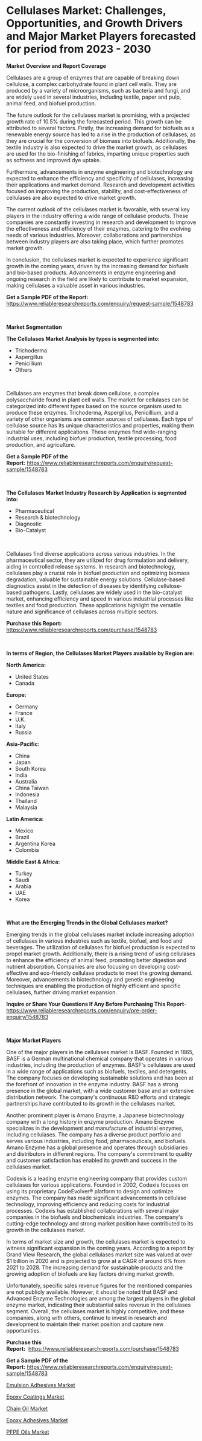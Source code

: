 <p><h1>Cellulases Market: Challenges, Opportunities, and Growth Drivers and Major Market Players forecasted for period from 2023 - 2030</h1></p><p><strong>Market Overview and Report Coverage</strong></p>
<p><p>Cellulases are a group of enzymes that are capable of breaking down cellulose, a complex carbohydrate found in plant cell walls. They are produced by a variety of microorganisms, such as bacteria and fungi, and are widely used in several industries, including textile, paper and pulp, animal feed, and biofuel production.</p><p>The future outlook for the cellulases market is promising, with a projected growth rate of 10.5% during the forecasted period. This growth can be attributed to several factors. Firstly, the increasing demand for biofuels as a renewable energy source has led to a rise in the production of cellulases, as they are crucial for the conversion of biomass into biofuels. Additionally, the textile industry is also expected to drive the market growth, as cellulases are used for the bio-finishing of fabrics, imparting unique properties such as softness and improved dye uptake.</p><p>Furthermore, advancements in enzyme engineering and biotechnology are expected to enhance the efficiency and specificity of cellulases, increasing their applications and market demand. Research and development activities focused on improving the production, stability, and cost-effectiveness of cellulases are also expected to drive market growth.</p><p>The current outlook of the cellulases market is favorable, with several key players in the industry offering a wide range of cellulase products. These companies are constantly investing in research and development to improve the effectiveness and efficiency of their enzymes, catering to the evolving needs of various industries. Moreover, collaborations and partnerships between industry players are also taking place, which further promotes market growth.</p><p>In conclusion, the cellulases market is expected to experience significant growth in the coming years, driven by the increasing demand for biofuels and bio-based products. Advancements in enzyme engineering and ongoing research in the field are likely to contribute to market expansion, making cellulases a valuable asset in various industries.</p></p>
<p><strong>Get a Sample PDF of the Report:</strong> <a href="https://www.reliableresearchreports.com/enquiry/request-sample/1548783">https://www.reliableresearchreports.com/enquiry/request-sample/1548783</a></p>
<p>&nbsp;</p>
<p><strong>Market Segmentation</strong></p>
<p><strong>The Cellulases Market Analysis by types is segmented into:</strong></p>
<p><ul><li>Trichoderma</li><li>Aspergillus</li><li>Penicillium</li><li>Others</li></ul></p>
<p>&nbsp;</p>
<p><p>Cellulases are enzymes that break down cellulose, a complex polysaccharide found in plant cell walls. The market for cellulases can be categorized into different types based on the source organism used to produce these enzymes. Trichoderma, Aspergillus, Penicillium, and a variety of other organisms are common sources of cellulases. Each type of cellulase source has its unique characteristics and properties, making them suitable for different applications. These enzymes find wide-ranging industrial uses, including biofuel production, textile processing, food production, and agriculture.</p></p>
<p><strong>Get a Sample PDF of the Report:</strong>&nbsp;<a href="https://www.reliableresearchreports.com/enquiry/request-sample/1548783">https://www.reliableresearchreports.com/enquiry/request-sample/1548783</a></p>
<p>&nbsp;</p>
<p><strong>The Cellulases Market Industry Research by Application is segmented into:</strong></p>
<p><ul><li>Pharmaceutical</li><li>Research & biotechnology</li><li>Diagnostic</li><li>Bio-Catalyst</li></ul></p>
<p>&nbsp;</p>
<p><p>Cellulases find diverse applications across various industries. In the pharmaceutical sector, they are utilized for drug formulation and delivery, aiding in controlled release systems. In research and biotechnology, cellulases play a crucial role in biofuel production and optimizing biomass degradation, valuable for sustainable energy solutions. Cellulase-based diagnostics assist in the detection of diseases by identifying cellulose-based pathogens. Lastly, cellulases are widely used in the bio-catalyst market, enhancing efficiency and speed in various industrial processes like textiles and food production. These applications highlight the versatile nature and significance of cellulases across multiple sectors.</p></p>
<p><strong>Purchase this Report:</strong>&nbsp; <a href="https://www.reliableresearchreports.com/purchase/1548783">https://www.reliableresearchreports.com/purchase/1548783</a></p>
<p>&nbsp;</p>
<p><strong>In terms of Region, the Cellulases Market Players available by Region are:</strong></p>
<p>
    <p> <strong> North America: </strong>
        <ul>
            <li>United States</li>
            <li>Canada</li>
        </ul>
        </p> 
    <p> <strong> Europe: </strong>
        <ul>
            <li>Germany</li>
            <li>France</li>
            <li>U.K.</li>
            <li>Italy</li>
            <li>Russia</li>
        </ul>
        </p> 
    <p> <strong> Asia-Pacific: </strong>
        <ul>
            <li>China</li>
            <li>Japan</li>
            <li>South Korea</li>
            <li>India</li>
            <li>Australia</li>
            <li>China Taiwan</li>
            <li>Indonesia</li>
            <li>Thailand</li>
            <li>Malaysia</li>
        </ul>
        </p> 
    <p> <strong> Latin America: </strong>
        <ul>
            <li>Mexico</li>
            <li>Brazil</li>
            <li>Argentina Korea</li>
            <li>Colombia</li>
        </ul>
        </p> 
    <p> <strong> Middle East & Africa: </strong>
        <ul>
            <li>Turkey</li>
            <li>Saudi</li>
            <li>Arabia</li>
            <li>UAE</li>
            <li>Korea</li>
        </ul>
    </p>
    </p>
<p>&nbsp;</p>
<p><strong>What are the Emerging Trends in the Global Cellulases market?</strong></p>
<p><p>Emerging trends in the global cellulases market include increasing adoption of cellulases in various industries such as textile, biofuel, and food and beverages. The utilization of cellulases for biofuel production is expected to propel market growth. Additionally, there is a rising trend of using cellulases to enhance the efficiency of animal feed, promoting better digestion and nutrient absorption. Companies are also focusing on developing cost-effective and eco-friendly cellulase products to meet the growing demand. Moreover, advancements in biotechnology and genetic engineering techniques are enabling the production of highly efficient and specific cellulases, further driving market expansion.</p></p>
<p><strong>Inquire or Share Your Questions If Any Before Purchasing This Report</strong>- <a href="https://www.reliableresearchreports.com/enquiry/pre-order-enquiry/1548783">https://www.reliableresearchreports.com/enquiry/pre-order-enquiry/1548783</a></p>
<p>&nbsp;</p>
<p><strong>Major Market Players</strong></p>
<p><p>One of the major players in the cellulases market is BASF. Founded in 1865, BASF is a German multinational chemical company that operates in various industries, including the production of enzymes. BASF's cellulases are used in a wide range of applications such as biofuels, textiles, and detergents. The company focuses on developing sustainable solutions and has been at the forefront of innovation in the enzyme industry. BASF has a strong presence in the global market, with a wide customer base and an extensive distribution network. The company's continuous R&D efforts and strategic partnerships have contributed to its growth in the cellulases market.</p><p>Another prominent player is Amano Enzyme, a Japanese biotechnology company with a long history in enzyme production. Amano Enzyme specializes in the development and manufacture of industrial enzymes, including cellulases. The company has a diverse product portfolio and serves various industries, including food, pharmaceuticals, and biofuels. Amano Enzyme has a global presence and operates through subsidiaries and distributors in different regions. The company's commitment to quality and customer satisfaction has enabled its growth and success in the cellulases market.</p><p>Codexis is a leading enzyme engineering company that provides custom cellulases for various applications. Founded in 2002, Codexis focuses on using its proprietary CodeEvolver® platform to design and optimize enzymes. The company has made significant advancements in cellulase technology, improving efficiency and reducing costs for industrial processes. Codexis has established collaborations with several major companies in the biofuels and biochemicals industries. The company's cutting-edge technology and strong market position have contributed to its growth in the cellulases market.</p><p>In terms of market size and growth, the cellulases market is expected to witness significant expansion in the coming years. According to a report by Grand View Research, the global cellulases market size was valued at over $1 billion in 2020 and is projected to grow at a CAGR of around 6% from 2021 to 2028. The increasing demand for sustainable products and the growing adoption of biofuels are key factors driving market growth.</p><p>Unfortunately, specific sales revenue figures for the mentioned companies are not publicly available. However, it should be noted that BASF and Advanced Enzyme Technologies are among the largest players in the global enzyme market, indicating their substantial sales revenue in the cellulases segment. Overall, the cellulases market is highly competitive, and these companies, along with others, continue to invest in research and development to maintain their market position and capture new opportunities.</p></p>
<p><strong>Purchase this Report:</strong>&nbsp;&nbsp;<a href="https://www.reliableresearchreports.com/purchase/1548783">https://www.reliableresearchreports.com/purchase/1548783</a></p>
<p></p>
<p><strong>Get a Sample PDF of the Report:</strong>&nbsp;<a href="https://www.reliableresearchreports.com/enquiry/request-sample/1548783">https://www.reliableresearchreports.com/enquiry/request-sample/1548783</a></p>
<p><p><a href="https://github.com/merzlyukov93/Market-Research-Report-List-1/blob/main/emulsion-adhesives-market.md">Emulsion Adhesives Market</a></p><p><a href="https://github.com/kholmovskayalyudmila/Market-Research-Report-List-1/blob/main/epoxy-coatings-market.md">Epoxy Coatings Market</a></p><p><a href="https://github.com/zebdakicsin/Market-Research-Report-List-1/blob/main/chain-oil-market.md">Chain Oil Market</a></p><p><a href="https://github.com/sofyaavrova/Market-Research-Report-List-1/blob/main/epoxy-adhesives-market.md">Epoxy Adhesives Market</a></p><p><a href="https://github.com/Krish2023na/Market-Research-Report-List-1/blob/main/pfpe-oils-market.md">PFPE Oils Market</a></p></p>
